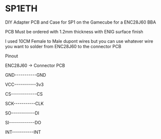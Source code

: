 # SP1ETH
DIY Adapter PCB and Case for SP1 on the Gamecube for a ENC28J60 BBA



PCB
Must be ordered with 1.2mm thickness with ENIG surface finish


I used 10CM Female to Male dupont wires but you can use whatever wire you want to solder from ENC28J60 to the connector PCB

Pinout

ENC28J60  ->  Connector PCB

GND-----------GND

VCC-----------3v3

CS-------------CS

SCK-----------CLK

SO------------DI

SI-------------DO

INT-----------INT

